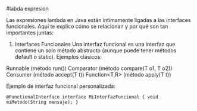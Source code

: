 #labda expresion

Las expresiones lambda en Java están íntimamente ligadas a las interfaces funcionales. Aquí te explico cómo se relacionan y por qué son tan importantes juntas:

1. Interfaces Funcionales
Una interfaz funcional es una interfaz que contiene un solo método abstracto (aunque puede tener métodos default o static). Ejemplos clásicos:

Runnable (método run())
Comparator<T> (método compare(T o1, T o2))
Consumer<T> (método accept(T t))
Function<T,R> (método apply(T t))

Ejemplo de interfaz funcional personalizada:

`
@FunctionalInterface
interface MiInterfazFuncional {
    void miMetodo(String mensaje);
}
`